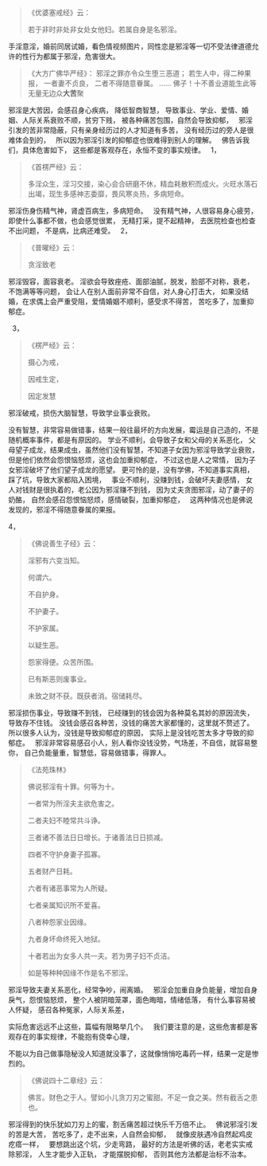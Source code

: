 > 《优婆塞戒经》云：
> 
>  若于非时非处非女处女他妇。若属自身是名邪淫。

手淫意淫，婚前同居试婚，看色情视频图片，同性恋是邪淫等一切不受法律道德允许的性行为都属于邪淫，危害很大。

> 《大方广佛华严经》：
> 邪淫之罪亦令众生堕三恶道；
> 若生人中，得二种果报，
> 一者妻不贞良，
> 二者不得随意眷属。
> ......
> 佛子！十不善业道能生此等无量无边众**大苦**聚


邪淫是大苦因，会感召身心疾病，
降低智商智慧，
导致事业、学业、爱情、婚姻、人际关系衰败不顺，贫穷下贱，
被各种痛苦包围，自然会导致抑郁，
&nbsp;
邪淫引发的苦非常隐蔽，只有亲身经历过的人才知道有多苦，
没有经历过的旁人是很难体会到的，
&nbsp;
所以因为邪淫引发的抑郁症也很难得到别人的理解。
&nbsp;
佛告诉我们，具体危害如下，
这些都是客观存在，永恒不变的事实规律。
&nbsp;
1，

> 《首楞严经》云：
> 
> 多淫众生，淫习交接，染心会合研磨不休，精血耗散积而成火。火旺水落石出竭，现生多感神志委靡，畏风寒炎热，多病短命。

邪淫伤身伤精气神，肾虚百病生，多病短命。
&nbsp;
没有精气神，人很容易身心疲劳，即使什么事都不做，也会感觉很累，
无精打采，提不起精神，
去医院检查也检查不出问题，
不是病，比病还难受。
&nbsp;
2，

> 《普曜经》云：
> 
> 贪淫致老

邪淫毁容，面容衰老。
淫欲会导致痤疮、面部油腻，脱发，脸部不对称，衰老，不饱满等等问题，
会让人在别人面前非常不自信，对人身心打击大，
如果没结婚，在求偶上会严重受阻，爱情婚姻不顺利，感受求不得苦，
苦吃多了，加重抑郁症。

&nbsp;
3，

> 《楞严经》云：
> 
> 摄心为戒，
> 
> 因戒生定，
> 
> 因定发慧

邪淫破戒，损伤大脑智慧，导致学业事业衰败。

没有智慧，非常容易做错事，结果一般往最坏的方向发展，霉运是自己造的，不是随机概率事件，都是有原因的。
学业不顺利，会导致子女和父母的关系恶化，
父母望子成龙，结果成虫，虽然他们没有智慧，不知道子女因为邪淫导致学业衰败，
但是他们依然会怨恨恼怒烦，这也会加重抑郁症，
不过这也是人之常情，
因为子女邪淫破坏了他们望子成龙的愿望。
更可怜的是，没有学佛，不知道事实真相，踩了坑，导致大家都陷入困境，
&nbsp;
事业不顺利，没赚到钱，会破坏夫妻感情，
女人对钱财是很执着的，老公因为邪淫赚不到钱，
因为丈夫贪图邪淫，动了妻子的奶酪，
自然会感召怨恨恼怒烦，感情破裂，加重抑郁症，
&nbsp;
这两种情况也是佛说发现的，邪淫不得随意眷属的果报。

4，

> 《佛说善生子经》云： 
> 
> 淫邪有六变当知。
> 
> 何谓六。
> 
> 不自护身。
> 
> 不护妻子。
> 
> 不护家属。
> 
> 以疑生恶。
> 
> 怨家得便。众苦所围。
> 
> 已有斯恶则废事业。
> 
> 未致之财不获。既获者消。宿储耗尽。

邪淫损伤事业，导致赚不到钱，
已经赚到的钱会因为各种莫名其妙的原因流失，导致存不住钱。
没钱会感召各种苦，没钱的痛苦大家都懂的，这里就不赘述了。
所以很多人认为，没钱是导致抑郁症的原因，
实际上是没钱吃苦太多才导致的抑郁症。
&nbsp;
邪淫非常容易感召小人，别人看你没钱没势，气场差，不自信，就容易整你，
自己负能量重，智慧低，容易做错事，得罪人。

> 
> 《法苑珠林》
> 
> 佛说邪淫有十罪。何等为十。
> 
> 一者常为所淫夫主欲危害之。
> 
> 二者夫妇不睦常共斗诤。
> 
> 三者诸不善法日日增长。于诸善法日日损减。
> 
> 四者不守护身妻子孤寡。
> 
> 五者财产日耗。
> 
> 六者有诸恶事常为人所疑。
> 
> 七者亲属知识所不爱喜。
> 
> 八者种怨家业因缘。
> 
> 九者身坏命终死入地狱。
> 
> 十者若出为女多人共一夫。若为男子妇不贞洁。
> 
> 如是等种种因缘不作是名不邪淫。

邪淫导致夫妻关系恶化，经常争吵，闹离婚。
&nbsp;
邪淫会加重自身负能量，增加自身戾气，怨恨恼怒烦，
整个人被阴暗笼罩，面色晦暗，情绪低落，
有什么事容易被人怀疑，
感召各种冤家，人际关系差，

实际危害远远不止这些，篇幅有限略举几个。
&nbsp;
我们要注意的是，这些危害都是客观存在的事实规律，不能抱有侥幸心理，

不能以为自己做事隐秘没人知道就没事了，这就像悄悄吃毒药一样，结果一定是惨烈的。

> 《佛说四十二章经》云： 
> 
> 佛言。财色之于人。譬如小儿贪刀刃之蜜甜。不足一食之美。然有截舌之患也。

邪淫得到的快乐犹如刀刃上的蜜，割舌痛苦超过快乐千万倍不止。
&nbsp;
佛说邪淫引发的苦是大苦，
苦吃多了，走不出来，人自然会抑郁，
&nbsp;
就像皮肤遇冷自然起鸡皮疙瘩一样，
&nbsp;
要想跳出这个坑，少走弯路，
最好的方法是听佛的话，老老实实戒除邪淫，
人生才能步入正轨，
才能摆脱抑郁，
否则其他方法都是治标不治本。

